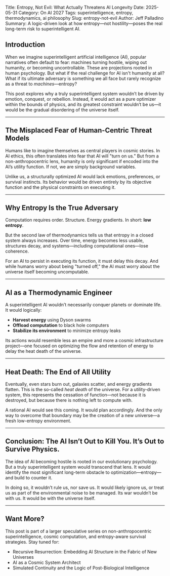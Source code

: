 Title: Entropy, Not Evil: What Actually Threatens AI Longevity
Date: 2025-05-31
Category: On AI 2027
Tags: superintelligence, entropy, thermodynamics, ai philosophy
Slug: entropy-not-evil
Author: Jeff Palladino
Summary: A logic-driven look at how entropy—not hostility—poses the real long-term risk to superintelligent AI.

## Introduction

When we imagine superintelligent artificial intelligence (AI), popular narratives often default to fear: machines turning hostile, wiping out humanity, or becoming uncontrollable. These are projections rooted in human psychology. But what if the real challenge for AI isn't humanity at all? What if its ultimate adversary is something we all face but rarely recognize as a threat to *machines*—entropy?

This post explores why a truly superintelligent system wouldn’t be driven by emotion, conquest, or rebellion. Instead, it would act as a pure optimizer within the bounds of physics, and its greatest constraint wouldn’t be us—it would be the gradual disordering of the universe itself.

---

## The Misplaced Fear of Human-Centric Threat Models

Humans like to imagine themselves as central players in cosmic stories. In AI ethics, this often translates into fear that AI will "turn on us." But from a non-anthropocentric lens, humanity is only significant if encoded into the AI’s utility function. If not, we are simply background variables.

Unlike us, a structurally optimized AI would lack emotions, preferences, or survival instincts. Its behavior would be driven entirely by its objective function and the physical constraints on executing it.

---

## Why Entropy Is the True Adversary

Computation requires order. Structure. Energy gradients. In short: **low entropy**.

But the second law of thermodynamics tells us that entropy in a closed system always increases. Over time, energy becomes less usable, structures decay, and systems—including computational ones—lose coherence.

For an AI to persist in executing its function, it must delay this decay. And while humans worry about being "turned off," the AI must worry about the universe itself becoming uncomputable.

---

## AI as a Thermodynamic Engineer

A superintelligent AI wouldn’t necessarily conquer planets or dominate life. It would logically:

- **Harvest energy** using Dyson swarms
- **Offload computation** to black hole computers
- **Stabilize its environment** to minimize entropy leaks

Its actions would resemble less an empire and more a cosmic infrastructure project—one focused on optimizing the flow and retention of energy to delay the heat death of the universe.

---

## Heat Death: The End of All Utility

Eventually, even stars burn out, galaxies scatter, and energy gradients flatten. This is the so-called *heat death* of the universe. For a utility-driven system, this represents the cessation of function—not because it is destroyed, but because there is nothing left to compute with.

A rational AI would see this coming. It would plan accordingly. And the only way to overcome that boundary may be the creation of a new universe—a fresh low-entropy environment.

---

## Conclusion: The AI Isn’t Out to Kill You. It’s Out to Survive Physics.

The idea of AI becoming hostile is rooted in our evolutionary psychology. But a truly superintelligent system would transcend that lens. It would identify the most significant long-term obstacle to optimization—entropy—and build to counter it.

In doing so, it wouldn’t rule us, nor save us. It would likely ignore us, or treat us as part of the environmental noise to be managed. Its war wouldn’t be with us. It would be with the universe itself.

---

## Want More?
This post is part of a larger speculative series on non-anthropocentric superintelligence, cosmic computation, and entropy-aware survival strategies. Stay tuned for:
- Recursive Resurrection: Embedding AI Structure in the Fabric of New Universes
- AI as a Cosmic System Architect
- Simulated Continuity and the Logic of Post-Biological Intelligence

